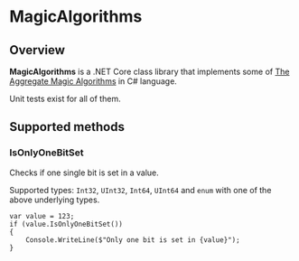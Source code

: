 # MagicAlgorithms

## Overview

**MagicAlgorithms** is a .NET Core class library that implements some of [The Aggregate Magic Algorithms](http://aggregate.org/MAGIC/) in C# language.

Unit tests exist for all of them.

## Supported methods

### IsOnlyOneBitSet

Checks if one single bit is set in a value.

Supported types: `Int32`, `UInt32`, `Int64`, `UInt64` and `enum` with one of the above underlying types.

```
var value = 123;
if (value.IsOnlyOneBitSet())
{
    Console.WriteLine($"Only one bit is set in {value}");
}
```
